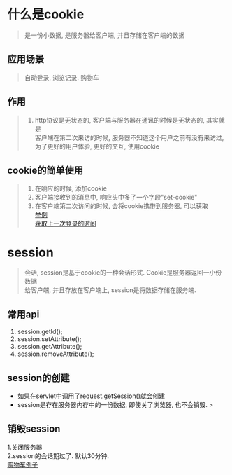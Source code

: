 # 什么是cookie
> 是一份小数据, 是服务器给客户端, 并且存储在客户端的数据

## 应用场景
> 自动登录, 浏览记录. 购物车
## 作用
> 1. http协议是无状态的, 客户端与服务器在通讯的时候是无状态的, 其实就是      
>    客户端在第二次来访的时候, 服务器不知道这个用户之前有没有来访过,      
>    为了更好的用户体验, 更好的交互, 使用cookie

## cookie的简单使用
> 1. 在响应的时候, 添加cookie
> 2. 客户端接收到的消息中, 响应头中多了一个字段"set-cookie"       
> 3. 在客户端第二次访问的时候, 会将cookie携带到服务器, 可以获取     
>    [举例](file:///G:\cache\idea\java\cookieandsession\src\main\java\com\CookieDemo1.java)           
>    [获取上一次登录的时间](file:///G:\cache\idea\java\cookieandsession\src\main\java\com\CookieDemo3.java)


# session
> 会话, session是基于cookie的一种会话形式. Cookie是服务器返回一小份数据        
> 给客户端, 并且存放在客户端上, session是将数据存储在服务端. 

## 常用api
1. session.getId();
2. session.setAttribute();          
3. session.getAttribute(); 
4. session.removeAttribute();

## session的创建
* 如果在servlet中调用了request.getSession()就会创建
* session是存在服务器内存中的一份数据, 即使关了浏览器, 也不会销毁. >

## 销毁session
1.关闭服务器       
2.session的会话期过了. 默认30分钟.        
[购物车例子](file:///G:\cache\idea\java\cookieandsession\src\main\webapp\product_list.jsp)